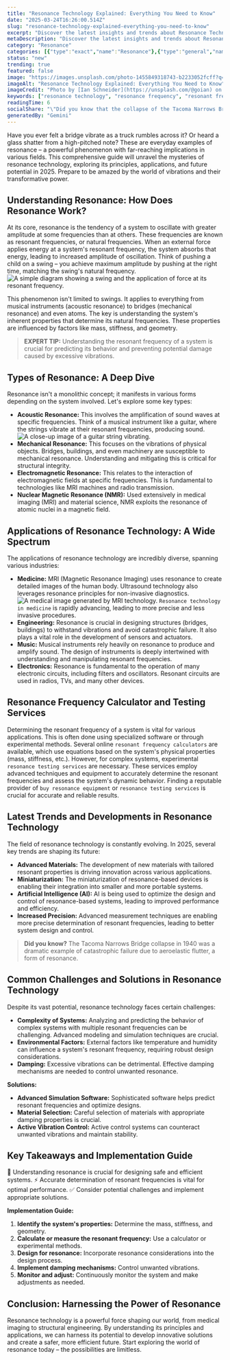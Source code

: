 ```yaml
---
title: "Resonance Technology Explained: Everything You Need to Know"
date: "2025-03-24T16:26:00.514Z"
slug: "resonance-technology-explained-everything-you-need-to-know"
excerpt: "Discover the latest insights and trends about Resonance Technology. This comprehensive guide covers everything you need to know about Resonance Technology in 2025."
metaDescription: "Discover the latest insights and trends about Resonance Technology. This comprehensive guide covers everything you need to know about Resonance Technology ..."
category: "Resonance"
categories: [{"type":"exact","name":"Resonance"},{"type":"general","name":"Engineering"},{"type":"medium","name":"Mechanical Systems"},{"type":"specific","name":"Vibration Analysis"},{"type":"niche","name":"Modal Testing"}]
status: "new"
trending: true
featured: false
image: "https://images.unsplash.com/photo-1455849318743-b2233052fcff?q=85&w=1200&fit=max&fm=webp&auto=compress"
imageAlt: "Resonance Technology Explained: Everything You Need to Know"
imageCredit: "Photo by [Ian Schneider](https://unsplash.com/@goian) on Unsplash"
keywords: ["resonance technology", "resonance frequency", "resonant frequency calculator", "applications of resonance technology", "how does resonance work", "buy resonance equipment", "resonance technology in medicine", "acoustic resonance", "mechanical resonance", "resonance testing services"]
readingTime: 6
socialShare: "\"Did you know that the collapse of the Tacoma Narrows Bridge was a dramatic example of resonance failure? Understanding resonant frequencies is crucial for preventing similar disasters.\""
generatedBy: "Gemini"
---
```




Have you ever felt a bridge vibrate as a truck rumbles across it? Or heard a glass shatter from a high-pitched note? These are everyday examples of resonance – a powerful phenomenon with far-reaching implications in various fields.  This comprehensive guide will unravel the mysteries of resonance technology, exploring its principles, applications, and future potential in 2025.  Prepare to be amazed by the world of vibrations and their transformative power.

## Understanding Resonance: How Does Resonance Work?

At its core, resonance is the tendency of a system to oscillate with greater amplitude at some frequencies than at others.  These frequencies are known as resonant frequencies, or natural frequencies.  When an external force applies energy at a system's resonant frequency, the system absorbs that energy, leading to increased amplitude of oscillation.  Think of pushing a child on a swing – you achieve maximum amplitude by pushing at the right time, matching the swing's natural frequency. ![A simple diagram showing a swing and the application of force at its resonant frequency.](https://images.unsplash.com/photo-1451187580459-43490279c0fa?q=85&w=1200&fit=max&fm=webp&auto=compress)

This phenomenon isn't limited to swings. It applies to everything from musical instruments (acoustic resonance) to bridges (mechanical resonance) and even atoms. The key is understanding the system's inherent properties that determine its natural frequencies.  These properties are influenced by factors like mass, stiffness, and geometry.

> **EXPERT TIP:** Understanding the resonant frequency of a system is crucial for predicting its behavior and preventing potential damage caused by excessive vibrations.

## Types of Resonance: A Deep Dive

Resonance isn't a monolithic concept; it manifests in various forms depending on the system involved.  Let's explore some key types:

* **Acoustic Resonance:** This involves the amplification of sound waves at specific frequencies. Think of a musical instrument like a guitar, where the strings vibrate at their resonant frequencies, producing sound.  ![A close-up image of a guitar string vibrating.](https://images.unsplash.com/photo-1484417894907-623942c8ee29?q=85&w=1200&fit=max&fm=webp&auto=compress)
* **Mechanical Resonance:** This focuses on the vibrations of physical objects.  Bridges, buildings, and even machinery are susceptible to mechanical resonance.  Understanding and mitigating this is critical for structural integrity.
* **Electromagnetic Resonance:** This relates to the interaction of electromagnetic fields at specific frequencies.  This is fundamental to technologies like MRI machines and radio transmission.
* **Nuclear Magnetic Resonance (NMR):**  Used extensively in medical imaging (MRI) and material science, NMR exploits the resonance of atomic nuclei in a magnetic field.

## Applications of Resonance Technology: A Wide Spectrum

The applications of resonance technology are incredibly diverse, spanning various industries:

* **Medicine:**  MRI (Magnetic Resonance Imaging) uses resonance to create detailed images of the human body.  Ultrasound technology also leverages resonance principles for non-invasive diagnostics.  ![A medical image generated by MRI technology.](https://images.unsplash.com/photo-1517976487492-5750f3195933?q=85&w=1200&fit=max&fm=webp&auto=compress)  `Resonance technology in medicine` is rapidly advancing, leading to more precise and less invasive procedures.
* **Engineering:**  Resonance is crucial in designing structures (bridges, buildings) to withstand vibrations and avoid catastrophic failure.  It also plays a vital role in the development of sensors and actuators.
* **Music:**  Musical instruments rely heavily on resonance to produce and amplify sound. The design of instruments is deeply intertwined with understanding and manipulating resonant frequencies.
* **Electronics:**  Resonance is fundamental to the operation of many electronic circuits, including filters and oscillators.  Resonant circuits are used in radios, TVs, and many other devices.

## Resonance Frequency Calculator and Testing Services

Determining the resonant frequency of a system is vital for various applications.  This is often done using specialized software or through experimental methods. Several online `resonant frequency calculators` are available, which use equations based on the system's physical properties (mass, stiffness, etc.).  However, for complex systems, experimental `resonance testing services` are necessary. These services employ advanced techniques and equipment to accurately determine the resonant frequencies and assess the system's dynamic behavior.  Finding a reputable provider of `buy resonance equipment` or `resonance testing services` is crucial for accurate and reliable results.

## Latest Trends and Developments in Resonance Technology

The field of resonance technology is constantly evolving.  In 2025, several key trends are shaping its future:

* **Advanced Materials:**  The development of new materials with tailored resonant properties is driving innovation across various applications.
* **Miniaturization:**  The miniaturization of resonance-based devices is enabling their integration into smaller and more portable systems.
* **Artificial Intelligence (AI):**  AI is being used to optimize the design and control of resonance-based systems, leading to improved performance and efficiency.
* **Increased Precision:**  Advanced measurement techniques are enabling more precise determination of resonant frequencies, leading to better system design and control.

> **Did you know?**  The Tacoma Narrows Bridge collapse in 1940 was a dramatic example of catastrophic failure due to aeroelastic flutter, a form of resonance.

## Common Challenges and Solutions in Resonance Technology

Despite its vast potential, resonance technology faces certain challenges:

* **Complexity of Systems:**  Analyzing and predicting the behavior of complex systems with multiple resonant frequencies can be challenging.  Advanced modeling and simulation techniques are crucial.
* **Environmental Factors:**  External factors like temperature and humidity can influence a system's resonant frequency, requiring robust design considerations.
* **Damping:**  Excessive vibrations can be detrimental.  Effective damping mechanisms are needed to control unwanted resonance.

**Solutions:**

* **Advanced Simulation Software:**  Sophisticated software helps predict resonant frequencies and optimize designs.
* **Material Selection:**  Careful selection of materials with appropriate damping properties is crucial.
* **Active Vibration Control:**  Active control systems can counteract unwanted vibrations and maintain stability.

## Key Takeaways and Implementation Guide

🔑 Understanding resonance is crucial for designing safe and efficient systems.
⚡ Accurate determination of resonant frequencies is vital for optimal performance.
✅  Consider potential challenges and implement appropriate solutions.

**Implementation Guide:**

1. **Identify the system's properties:** Determine the mass, stiffness, and geometry.
2. **Calculate or measure the resonant frequency:** Use a calculator or experimental methods.
3. **Design for resonance:**  Incorporate resonance considerations into the design process.
4. **Implement damping mechanisms:**  Control unwanted vibrations.
5. **Monitor and adjust:**  Continuously monitor the system and make adjustments as needed.

## Conclusion:  Harnessing the Power of Resonance

Resonance technology is a powerful force shaping our world, from medical imaging to structural engineering.  By understanding its principles and applications, we can harness its potential to develop innovative solutions and create a safer, more efficient future.  Start exploring the world of resonance today – the possibilities are limitless.  

